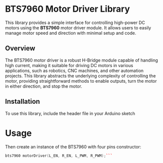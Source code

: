 # BTS7960 Motor Driver Library

This library provides a simple interface for controlling high-power DC motors using the **BTS7960** motor driver module. It allows users to easily manage motor speed and direction with minimal setup and code.

## Overview

The BTS7960 motor driver is a robust H-Bridge module capable of handling high current, making it suitable for driving DC motors in various applications, such as robotics, CNC machines, and other automation projects. This library abstracts the underlying complexity of controlling the motor, providing straightforward methods to enable outputs, turn the motor in either direction, and stop the motor.

## Installation

To use this library, include the header file in your Arduino sketch

# Usage 

Then create an instance of the BTS7960 with four pins constructor:
```cpp
bts7960 motorDriver(L_EN, R_EN, L_PWM, R_PWM);```
